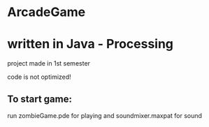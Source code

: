 # ArcadeGame
<h1>written in Java - Processing</h1>
<p>project made in 1st semester</p>
<p>code is not optimized!</p>
<h2>To start game:</h2>
<p>run zombieGame.pde for playing and soundmixer.maxpat for sound</p>
